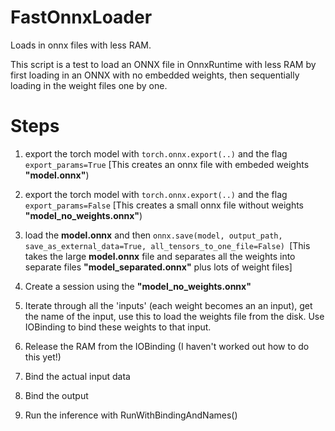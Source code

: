 # FastOnnxLoader
Loads in onnx files with less RAM.

This script is a test to load an ONNX file in OnnxRuntime with less RAM by first loading in an ONNX with no embedded weights, then sequentially loading in the weight files one by one.

Steps
===

1. export the torch model with `torch.onnx.export(..)` and the flag `export_params=True` [This creates an onnx file with embeded weights **"model.onnx"**)
2. export the torch model with `torch.onnx.export(..)` and the flag `export_params=False` [This creates a small onnx file without weights **"model_no_weights.onnx"**)

3. load the **model.onnx** and then `onnx.save(model, output_path, save_as_external_data=True, all_tensors_to_one_file=False) `[This takes the large **model.onnx** file and separates all the weights into separate files **"model_separated.onnx"** plus lots of weight files]

4. Create a session using the **"model_no_weights.onnx"**
5. Iterate through all the 'inputs' (each weight becomes an an input), get the name of the input, use this to load the weights file from the disk. Use IOBinding to bind these weights to that input. 
7. Release the RAM from the IOBinding (I haven't worked out how to do this yet!)
8. Bind the actual input data
9. Bind the output
10. Run the inference with RunWithBindingAndNames()
